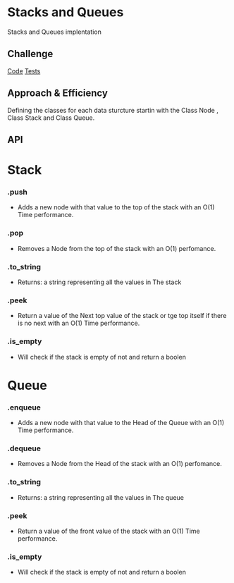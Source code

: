 # Stacks and Queues
Stacks and Queues   implentation

## Challenge
[Code](./stacks_and_queues/Stacks_and_queues.py)
[Tests](./tests/test_stacks_and_queues.py)

## Approach & Efficiency
Defining the classes for each data sturcture startin with the Class Node , Class Stack and Class Queue.



## API
# Stack
### .push 
  - Adds a new node with that value to the top of the stack with an O(1) Time performance.

### .pop 
  - Removes a Node from the top of the stack with an O(1) perfomance.

### .to_string
  - Returns: a string representing all the values in The stack

### .peek
  - Return a value of the Next top value of the stack or tge top itself if there is no next with an O(1) Time performance.  

### .is_empty
  - Will check if the stack is empty of not and return a boolen
  
# Queue
### .enqueue 
  - Adds a new node with that value to the Head of the Queue with an O(1) Time performance.

### .dequeue 
  - Removes a Node from the Head of the stack with an O(1) perfomance.

### .to_string
  - Returns: a string representing all the values in The queue 

### .peek
  - Return a value of the front value of the stack with an O(1) Time performance.  

### .is_empty
  - Will check if the stack is empty of not and return a boolen
  